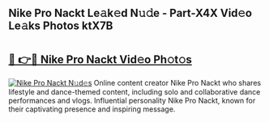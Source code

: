 ## Nike Pro Nackt Le𝚊k𝚎d N𝚞𝚍e - Part-X4X Vid𝚎o Le𝚊ks Photos ktX7B

# <h2><a href="http://fb8v5jx.evod.top/?m=Nike+Pro+Nackt">🔗 👉🔴 Nike Pro Nackt Vid𝚎o Ph𝚘t𝚘s</a></h2>

[![Nike Pro Nackt N𝚞d𝚎s](https://i.imgur.com/8V9OHl7.gif)](http://fb8v5jx.evod.top/?m=Nike+Pro+Nackt)
Online content creator Nike Pro Nackt who shares lifestyle and dance-themed content, including solo and collaborative dance performances and vlogs. Influential personality Nike Pro Nackt, known for their captivating presence and inspiring message. 
